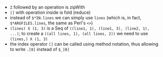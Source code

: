 - `Z` followed by an operation is zipWith
- `[]` with operation inside is fold (reduce)
- instead of `$*IN.lines` we can simply use `lines`
  (which is, in fact, `$*ARGFILES.lines`, the same as Perl's `<>`)
- `(lines) X (1, 3)` is a Seq of `((line1, 1), (line1, 3), (line2, 1), ...)`;
  to create a `((all lines, 1), (all lines, 2))`
  we need to use `(lines,) X (1, 3)`
- the index operator `[]` can be called using method notation,
  thus allowing to write `.[0]` instead of `$_[0]`
